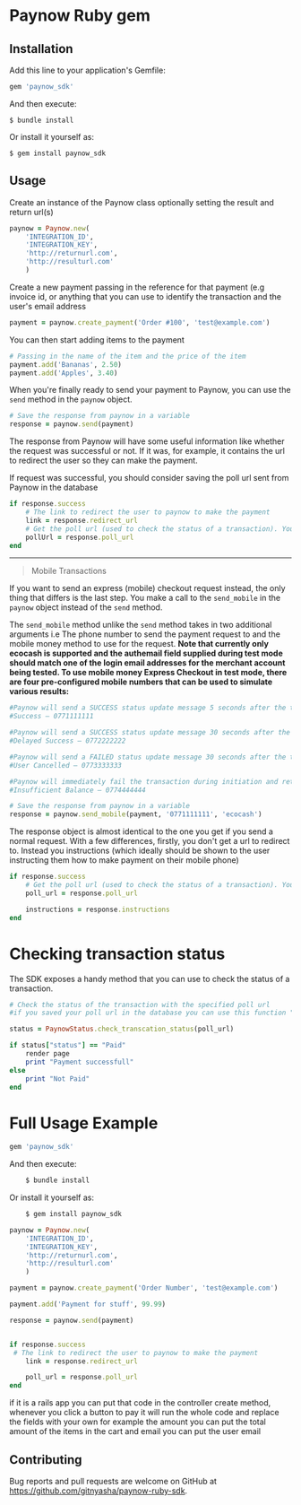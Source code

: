 # Paynow Ruby gem

## Installation

Add this line to your application's Gemfile:

```ruby
gem 'paynow_sdk'
```

And then execute:

    $ bundle install

Or install it yourself as:

    $ gem install paynow_sdk

## Usage

Create an instance of the Paynow class optionally setting the result and return url(s)

```ruby
paynow = Paynow.new(
	'INTEGRATION_ID',
	'INTEGRATION_KEY',
	'http://returnurl.com',
	'http://resulturl.com'
	)
```

Create a new payment passing in the reference for that payment (e.g invoice id, or anything that you can use to identify the transaction and the user's email address

```ruby
payment = paynow.create_payment('Order #100', 'test@example.com')
```

You can then start adding items to the payment

```ruby
# Passing in the name of the item and the price of the item
payment.add('Bananas', 2.50)
payment.add('Apples', 3.40)
```

When you're finally ready to send your payment to Paynow, you can use the `send` method in the `paynow` object.

```ruby
# Save the response from paynow in a variable
response = paynow.send(payment)
```

The response from Paynow will have some useful information like whether the request was successful or not. If it was, for example, it contains the url to redirect the user so they can make the payment.

If request was successful, you should consider saving the poll url sent from Paynow in the database

```ruby
if response.success
    # The link to redirect the user to paynow to make the payment
	link = response.redirect_url
	# Get the poll url (used to check the status of a transaction). You might want to save this in your DB
    pollUrl = response.poll_url
end
```

---

> Mobile Transactions

If you want to send an express (mobile) checkout request instead, the only thing that differs is the last step. You make a call to the `send_mobile` in the `paynow` object
instead of the `send` method.

The `send_mobile` method unlike the `send` method takes in two additional arguments i.e The phone number to send the payment request to and the mobile money method to use for the request. **Note that currently only ecocash is supported and the authemail field supplied during test mode should match one of the login email addresses for the merchant account being tested. To use mobile money Express Checkout in test mode, there are four pre-configured mobile numbers that can be used to simulate various results:**

```ruby
#Paynow will send a SUCCESS status update message 5 seconds after the transaction is initiated
#Success – 0771111111

#Paynow will send a SUCCESS status update message 30 seconds after the transaction is initiated. This simulates the user taking a longer than normal amount of time to authorize the transaction from their handset
#Delayed Success – 0772222222

#Paynow will send a FAILED status update message 30 seconds after the transaction is initiated. This simulates the user cancelling the mobile money transaction.
#User Cancelled – 0773333333

#Paynow will immediately fail the transaction during initiation and return an “Insufficient balance” error message.
#Insufficient Balance – 0774444444

# Save the response from paynow in a variable
response = paynow.send_mobile(payment, '0771111111', 'ecocash')
```

The response object is almost identical to the one you get if you send a normal request. With a few differences, firstly, you don't get a url to redirect to. Instead you instructions (which ideally should be shown to the user instructing them how to make payment on their mobile phone)

```ruby
if response.success
	# Get the poll url (used to check the status of a transaction). You might want to save this in your DB
    poll_url = response.poll_url

    instructions = response.instructions
end
```

# Checking transaction status

The SDK exposes a handy method that you can use to check the status of a transaction.

```ruby
# Check the status of the transaction with the specified poll url
#if you saved your poll url in the database you can use this function "PaynowStatus.check_transcation_status(poll_url)" to check the status of the payment

status = PaynowStatus.check_transcation_status(poll_url)

if status["status"] == "Paid"
	render page
	print "Payment successfull"
else
	print "Not Paid"
end
```

# Full Usage Example

```ruby
gem 'paynow_sdk'
```

And then execute:

```ruby
    $ bundle install
```

Or install it yourself as:

```ruby
    $ gem install paynow_sdk
```

```ruby
paynow = Paynow.new(
	'INTEGRATION_ID',
	'INTEGRATION_KEY',
	'http://returnurl.com',
	'http://resulturl.com'
	)

payment = paynow.create_payment('Order Number', 'test@example.com')

payment.add('Payment for stuff', 99.99)

response = paynow.send(payment)


if response.success
 # The link to redirect the user to paynow to make the payment
    link = response.redirect_url

    poll_url = response.poll_url
end
```

if it is a rails app you can put that code in the controller create method, whenever you click a button to pay it will run the whole code and replace the fields with your own for example the amount you can put the total amount of the items in the cart and email you can put the user email

## Contributing

Bug reports and pull requests are welcome on GitHub at https://github.com/gitnyasha/paynow-ruby-sdk.
